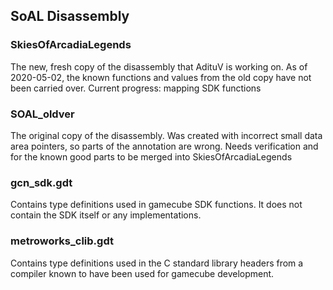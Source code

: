 SoAL Disassembly
----------------

### SkiesOfArcadiaLegends

The new, fresh copy of the disassembly that AdituV is working on.
As of 2020-05-02, the known functions and values from the old copy have not been carried over.
Current progress: mapping SDK functions

### SOAL_oldver

The original copy of the disassembly.  Was created with incorrect small data area pointers,
so parts of the annotation are wrong.  Needs verification and for the known good parts to
be merged into SkiesOfArcadiaLegends

### gcn_sdk.gdt

Contains type definitions used in gamecube SDK functions.  It does not contain the SDK itself
or any implementations.

### metroworks_clib.gdt

Contains type definitions used in the C standard library headers from a compiler known to
have been used for gamecube development.